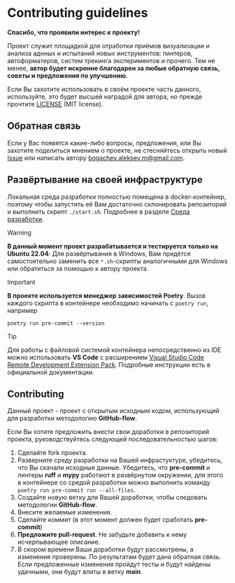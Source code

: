 # Contributing guidelines

**Спасибо, что проявили интерес к проекту!**

Проект служит площадкой для отработки приёмов визуализации и анализа аднных и
испытаний новых инструментов: линтеров, автоформатеров, систем трекинга
экспериментов и прочего. Тем не менее, **автор будет искренне благодарен за
любые обратную связь, советы и предложения по улучшению.**

Если Вы захотите использовать в своём проекте часть данного, используйте,
это будет высшей наградой для автора, но прежде прочтите [LICENSE](/LICENSE)
(MIT license).

## Обратная связь

Если у Вас появятся какие-либо вопросы, предложения, или Вы захотите поделиться
мнением о проекте, не стесняйтесь открыть новый
[Issue](https://github.com/AlekseiBogachev/ny-tree-census/issues)
или написать автору
[bogachev.aleksey.m@gmail.com](mailto:bogachev.aleksey.m@gmail.com).

## Развёртывание на своей инфраструктуре

Локальная среда разработки полностью помещена в docker-контейнер, поэтому чтобы
запустить её Вам достаточно склонировать репозиторий и выполнить скрипт
`./start.sh`. Подробнее в разделе
[Среда разработки](docs/development_environment.md).

> [!WARNING]
> **В данный момент проект разрабатывается и тестируется только на Ubuntu 22.04**:
> Для развёртывания в Windows, Вам придётся самостоятельно заменить все
> `*.sh`-скрипты аналогичными для Windows или обратиться за помощью к автору
> проекта.

> [!IMPORTANT]
> **В проекте используется менеджер зависимостей Poetry**.
> Вызов каждого скрипта в контейнере необходимо начинать с `poetry run`,
> например
>
> ```shell
> poetry run pre-commit --version
> ```

> [!TIP]
> Для работы с файловой системой контейнера непосредственно из IDE можно
> использовать **VS Code** с расширением
> [Visual Studio Code Remote Development Extension Pack](https://marketplace.visualstudio.com/items?itemName=ms-vscode-remote.vscode-remote-extensionpack).
> Подробные инструкции есть в официальной документации.

## Contributing

Данный проект - проект с открытым исходным кодом, использующий для разработки
методологию **GitHub-flow**.

Если Вы хотите предложить внести свои доработки в репозиторий проекта,
руководствуйтесь следующей последовательностью шагов:

1. Сделайте fork проекта.
2. Разверните среду разработки на Вашей инфрастуктуре, убедитесь, что Вы
   скачали исходные данные. Убедитесь, что **pre-commit** и
   линтеры **ruff** и **mypy** работают в развёрнутом окружении, для этого
   в контейнере со средой разработки можно выполнить команду
   `poetry run pre-commit run --all-files`.
3. Создайте новую ветку для Вашей доработки, чтобы следовать методологии
   **GitHub-flow**.
4. Внесите желаемые изменения.
5. Сделайте коммит (в этот момент должен будет сработать **pre-commit**)
6. **Предложите pull-request**. Не забудьте добавить к нему исчерпывающее
   описание.
7. В скором времени Ваши доработки будут рассмотрены, а изменения проверены.
   По результатам будет дана обратная связь. Если предложенные изменения пройдут
   тесты и будут найдены удачными, они будут влиты в ветку **main**.

